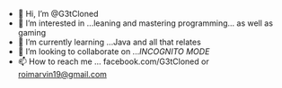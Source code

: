 - 👋 Hi, I’m @G3tCloned
- 👀 I’m interested in ...leaning and mastering programming... as well as gaming
- 🌱 I’m currently learning ...Java and all that relates
- 💞️ I’m looking to collaborate on ...*INCOGNITO MODE*
- 📫 How to reach me ... facebook.com/G3tCloned or roimarvin19@gmail.com

<!---
G3tCloned/G3tCloned is a ✨ special ✨ repository because its `README.md` (this file) appears on your GitHub profile.
You can click the Preview link to take a look at your changes.
--->
